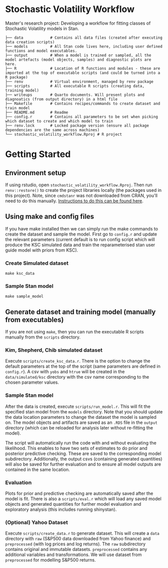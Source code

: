 # Stochastic Volatility Workflow
Master's research project: Developing a workflow for fitting classes of Stochastic Volatility models in Stan.

```
├── data            # Contains all data files (created after executing data creation scripts)
├── models          # All Stan code lives here, including user defined functions and model executables. 
├── output          # When a model is trained or sampled, all the model artefacts (model objects, samples) and diagnostic plots are here.
├── R               # Location of R functions and modules - these are imported at the top of executable scripts (and could be turned into a R package)
├── renv            # Virtual environment, managed by renv package
├── scripts         # All executable R scripts (creating data, training model)
├── writeups        # Quarto documents. Will present plots and diagnoatics (from output directory) in a html file
├── Makefile        # Contains recipes/commands to create dataset and train model
├── README.md       # Readme 
├── config.r        # Contains all parameters to be set when picking which dataset to create and which model to train
├── renv.lock       # Locked package version (ensure all package dependencies are the same across machines)
└── stochastic_volatility_workflow.Rproj # R project
```


# Getting Started

## Environment setup
If using rstudio, open `stochastic_volatility_workflow.Rproj`. Then run `renv::restore()` to create the project libraries locally (the packages used in this project). Note, since `cmdstanr` was not downloaded from CRAN, you'll need to do this manually. [Instructions to do this can be found here](https://mc-stan.org/cmdstanr/).

## Using make and config files
If you have make installed then we can simply run the make commands to create the dataset and sample the model. First go to `config.r` and update the relevant parameters (current default is to run config script which will produce the KSC simulated data and train the reparameterised stan user guide model with priors from KSC). 

### Create Simulated dataset

```
make ksc_data
```

### Sample Stan model 

```
make sample_model
```

## Generate dataset and training model (manually from executables)
If you are not using `make`, then you can run the executable R scripts manually from the `scripts` directory.

### Kim, Shepherd, Chib simulated dataset
Execute `scripts/create_ksc_data.r`. There is the option to change the default parameters at the top of the script (same parameters are defined in `config.r`). A csv with `yobs` and `htrue` will be created in the `data/simulated/ksc` directory with the csv name corresponding to the chosen parameter values.

### Sample Stan model
After the data is created, execute `scripts/run_model.r`. This will fit the specified stan model from the `models` directory. Note that you should update the data location parameters to change the dataset the model is sampled on. The model objects and artifacts are saved as an `.RDS` file in the `output` directory (which can be reloaded for analysis later without re-fitting the model). 

The script will automatically run the code with and without evaluating the likelihood. This enables to have two sets of estimates to do prior and posterior predictive checking. These are saved to the corresponding model subdirectory. Additionally, the output csvs (containing generated quantities) will also be saved for further evaluation and to ensure all model outputs are contained in the same location.

### Evaluation
Plots for prior and predictive checking are automatically saved after the model is fit. There is also a `scripts/eval.r` which will load any saved model objects and generated quantities for further model evaluation and exploratory analysis (this includes running shinystan).

### (Optional) Yahoo Dataset
Execute `scripts/create_data.r` to generate dataset. This will create a `data` directory with `raw` (S&P500 data downloaded from Yahoo finance) and `preprocessed` (with log prices and log returns). The `raw` subdirectory contains original and immutable datasets. `preprocessed` contains any additional variables and transformations. We will use dataset from `preprocessed` for modelling S&P500 returns. 
